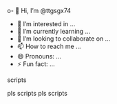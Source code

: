 o- 👋 Hi, I’m @ttgsgx74
- 👀 I’m interested in ...
- 🌱 I’m currently learning ...
- 💞️ I’m looking to collaborate on ...
- 📫 How to reach me ...
- 😄 Pronouns: ...
- ⚡ Fun fact: ...

<!---
ttgsgx74/ttgsgx74 is a ✨ special ✨ repository because its `README.md` (this file) appears on your GitHub profile.
You can click the Preview link to take a look at your changes.
--->scripts 
pls scripts 
pls scripts 









